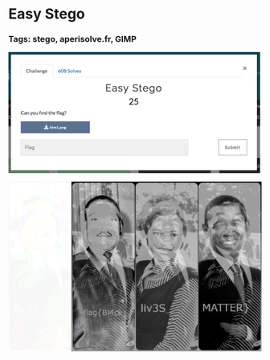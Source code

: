 # Easy Stego

### Tags: stego, aperisolve.fr, GIMP

![concatenation method](easy-stego.png)

![concatenation method](easy-stego-flag.png)
